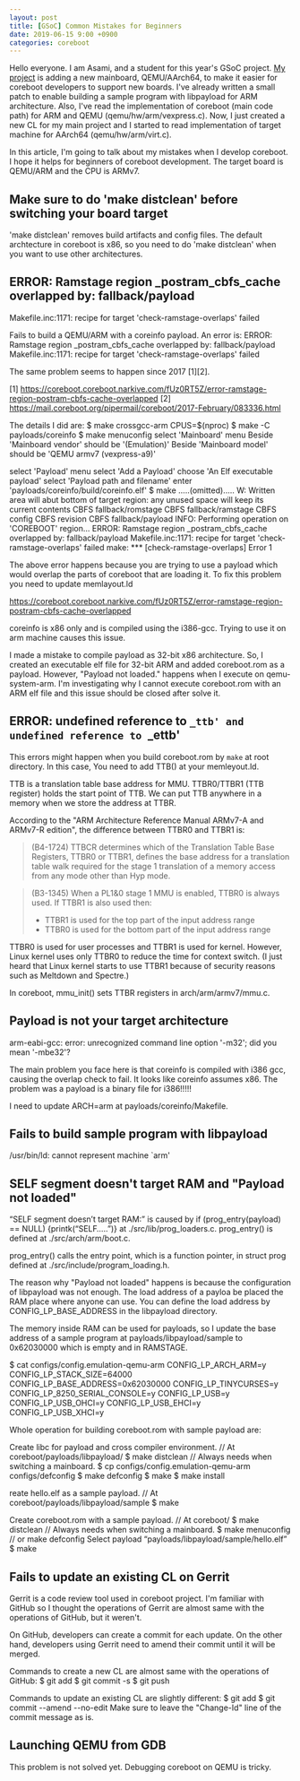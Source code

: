 ```yaml
---
layout: post
title: [GSoC] Common Mistakes for Beginners 
date: 2019-06-15 9:00 +0900
categories: coreboot
---
```


Hello everyone. I am Asami, and a student for this year's GSoC project. [My project](https://summerofcode.withgoogle.com/projects/#5148970366533632) is adding a new mainboard, QEMU/AArch64, to make it easier for coreboot developers to support new boards. I've already written a small patch to enable building a sample program with libpayload for ARM architecture. Also, I've read the implementation of coreboot (main code path) for ARM and QEMU (qemu/hw/arm/vexpress.c). Now, I just created a new CL for my main project and I started to read implementation of target machine for AArch64 (qemu/hw/arm/virt.c).

In this article, I'm going to talk about my mistakes when I develop coreboot. I hope it helps for beginners of coreboot development. The target board is QEMU/ARM and the CPU is ARMv7.

## Make sure to do 'make distclean' before switching your board target
'make distclean' removes build artifacts and config files. The default archtecture in coreboot is x86, so you need to do 'make distclean' when you want to use other architectures.


## ERROR: Ramstage region _postram_cbfs_cache overlapped by: fallback/payload
Makefile.inc:1171: recipe for target 'check-ramstage-overlaps' failed

Fails to build a QEMU/ARM with a coreinfo payload. An error is:
ERROR: Ramstage region _postram_cbfs_cache overlapped by: fallback/payload
Makefile.inc:1171: recipe for target 'check-ramstage-overlaps' failed

The same problem seems to happen since 2017 [1][2].

[1] https://coreboot.coreboot.narkive.com/fUz0RT5Z/error-ramstage-region-postram-cbfs-cache-overlapped
[2] https://mail.coreboot.org/pipermail/coreboot/2017-February/083336.html

The details I did are:
$ make crossgcc-arm CPUS=$(nproc)
$ make -C payloads/coreinfo
$ make menuconfig
select 'Mainboard' menu
Beside 'Mainboard vendor' should be '(Emulation)'
Beside 'Mainboard model' should be 'QEMU armv7 (vexpress-a9)'

select 'Payload' menu
select 'Add a Payload'
choose 'An Elf executable payload'
select 'Payload path and filename'
enter 'payloads/coreinfo/build/coreinfo.elf'
$ make
…..(omitted).....
W: Written area will abut bottom of target region: any unused space will keep its current contents
CBFS fallback/romstage
CBFS fallback/ramstage
CBFS config
CBFS revision
CBFS fallback/payload
INFO: Performing operation on 'COREBOOT' region...
ERROR: Ramstage region _postram_cbfs_cache overlapped by: fallback/payload
Makefile.inc:1171: recipe for target 'check-ramstage-overlaps' failed
make: *** [check-ramstage-overlaps] Error 1


The above error happens because  you are trying to use a payload which would overlap the parts of coreboot that are loading it. To fix this problem you need to update memlayout.ld

https://coreboot.coreboot.narkive.com/fUz0RT5Z/error-ramstage-region-postram-cbfs-cache-overlapped


coreinfo is x86 only and is compiled using the i386-gcc.
Trying to use it on arm machine causes this issue.

I made a mistake to compile payload as 32-bit x86 architecture.
So, I created an executable elf file for 32-bit ARM and added coreboot.rom as a payload.
However, "Payload not loaded." happens when I execute on qemu-system-arm.
I'm investigating why I cannot execute coreboot.rom with an ARM elf file and this issue should be closed after solve it.

## ERROR: undefined reference to `_ttb' and undefined reference to `_ettb'
This errors might happen when you build coreboot.rom by `make` at root directory. In this case, You need to add TTB() at your memleyout.ld.

TTB is a translation table base address for MMU. TTBR0/TTBR1 (TTB register) holds the start point of TTB. We can put TTB anywhere in a memory when we store the address at TTBR.

According to the "ARM Architecture Reference Manual ARMv7-A and ARMv7-R edition", the difference between TTBR0 and TTBR1 is:
> (B4-1724) TTBCR determines which of the Translation Table Base Registers, TTBR0 or TTBR1,
> defines the base address for a translation table walk required for the stage 1 translation of a memory access from any mode other than Hyp mode.

> (B3-1345) When a PL1&0 stage 1 MMU is enabled, TTBR0 is always used. If TTBR1 is also used then:
> * TTBR1 is used for the top part of the input address range
> * TTBR0 is used for the bottom part of the input address range

TTBR0 is used for user processes and TTBR1 is used for kernel. However, Linux kernel uses only TTBR0 to reduce the time for context switch. (I just heard that Linux kernel starts to use TTBR1 because of security reasons such as Meltdown and Spectre.)

In coreboot, mmu_init() sets TTBR registers in arch/arm/armv7/mmu.c.


## Payload is not your target architecture
arm-eabi-gcc: error: unrecognized command line option '-m32'; did you mean '-mbe32'?

The main problem you face here is that coreinfo is compiled with i386 gcc, causing the overlap check to fail. It looks like coreinfo assumes x86.
The problem was a payload is a binary file for i386!!!!!

I need to update ARCH=arm at payloads/coreinfo/Makefile.



## Fails to build sample program with libpayload 

/usr/bin/ld: cannot represent machine `arm'


## SELF segment doesn't target RAM and "Payload not loaded"
“SELF segment doesn’t target RAM:” is caused by if (prog_entry(payload) == NULL) {printk(“SELF…..”)} at ./src/lib/prog_loaders.c. prog_entry() is defined at ./src/arch/arm/boot.c.

prog_entry() calls the entry point, which is a function pointer, in struct prog defined at ./src/include/program_loading.h.

The reason why "Payload not loaded" happens is because the configuration of libpayload was not enough.
The load address of a payloa be placed the RAM place where anyone can use. You can define the load address by CONFIG_LP_BASE_ADDRESS in the libpayload directory.

The memory inside RAM can be used for payloads, so I update the base address of a sample program at payloads/libpayload/sample to 0x62030000 which is empty and in RAMSTAGE.


$ cat configs/config.emulation-qemu-arm 
CONFIG_LP_ARCH_ARM=y
CONFIG_LP_STACK_SIZE=64000
CONFIG_LP_BASE_ADDRESS=0x62030000
CONFIG_LP_TINYCURSES=y
CONFIG_LP_8250_SERIAL_CONSOLE=y
CONFIG_LP_USB=y
CONFIG_LP_USB_OHCI=y
CONFIG_LP_USB_EHCI=y
CONFIG_LP_USB_XHCI=y

Whole operation for building coreboot.rom with sample payload are:

Create libc for payload and cross compiler environment.
// At coreboot/payloads/libpayload/
$ make distclean // Always needs when switching a mainboard.
$ cp configs/config.emulation-qemu-arm configs/defconfig
$ make defconfig
$ make
$ make install

reate hello.elf as a sample payload.
// At coreboot/payloads/libpayload/sample
$ make

Create coreboot.rom with a sample payload.
// At coreboot/
$ make distclean // Always needs when switching a mainboard.
$ make menuconfig // or make defconfig
  Select payload “payloads/libpayload/sample/hello.elf”
  $ make


## Fails to update an existing CL on Gerrit 
Gerrit is a code review tool used in coreboot project. I'm familiar with GitHub so I thought the operations of Gerrit are almost same with the operations of GitHub, but it weren't.

On GitHub, developers can create a commit for each update. On the other hand, developers using Gerrit need to amend their commit until it will be merged.

Commands to create a new CL are almost same with the operations of GitHub:
$ git add <target files>
$ git commit -s
$ git push

Commands to update an existing CL are slightly different:
$ git add <target files>
$ git commit --amend --no-edit
Make sure to leave the "Change-Id" line of the commit message as is.


## Launching QEMU from GDB
This problem is not solved yet. Debugging coreboot on QEMU is tricky.

